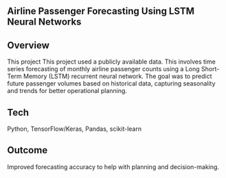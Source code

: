 ## Airline Passenger Forecasting Using LSTM Neural Networks
## Overview
   This project This project used a publicly available data.
   This involves time series forecasting of monthly airline passenger counts using a Long Short-Term Memory (LSTM) recurrent neural network. 
   The goal was to predict future passenger volumes based on historical data, capturing seasonality and trends for better operational planning.

## Tech
  Python, TensorFlow/Keras, Pandas, scikit-learn

## Outcome 
  Improved forecasting accuracy to help with planning and decision-making.

